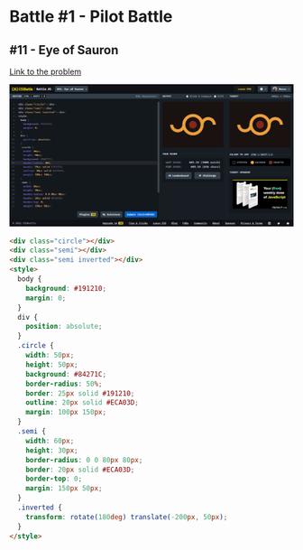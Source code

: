# Battle #1 - Pilot Battle

## #11 - Eye of Sauron

[Link to the problem](https://cssbattle.dev/play/11)

![result](./images/011_eye-of-sauron.png)

```html
<div class="circle"></div>
<div class="semi"></div>
<div class="semi inverted"></div>
<style>
  body {
    background: #191210;
    margin: 0;
  }
  div {
    position: absolute;
  }
  .circle {
    width: 50px;
    height: 50px;
    background: #84271C;
    border-radius: 50%;
    border: 25px solid #191210;
    outline: 20px solid #ECA03D;
    margin: 100px 150px;
  }
  .semi {
    width: 60px;
    height: 30px;
    border-radius: 0 0 80px 80px;
    border: 20px solid #ECA03D;
    border-top: 0;
    margin: 150px 50px;
  }
  .inverted {
    transform: rotate(180deg) translate(-200px, 50px);    
  }
</style>
```
